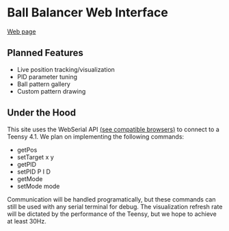 # Ball Balancer Web Interface

[Web page](https://jasonz-utc.github.io)

## Planned Features

- Live position tracking/visualization
- PID parameter tuning
- Ball pattern gallery
- Custom pattern drawing

## Under the Hood

This site uses the WebSerial API [(see compatible browsers)](https://caniuse.com/web-serial) to connect to a Teensy 4.1.
We plan on implementing the following commands:

- getPos
- setTarget x y
- getPID
- setPID P I D
- getMode
- setMode mode
  
Communication will be handled programatically, but these commands can still be used with any serial terminal for debug.
The visualization refresh rate will be dictated by the performance of the Teensy, but we hope to achieve at least 30Hz.
